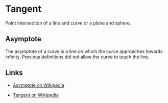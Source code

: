 # Tangent

Point intersection of a line and curve or a plane and sphere.


## Asymptote

The asymptote of a curve is a line on which the curve approaches towards
infinity.
Previous definitions did not allow the curve to touch the line.


## Links

- [Asymptote on Wikipedia](https://en.wikipedia.org/wiki/Asymptote)

- [Tangent on Wikipedia](https://en.wikipedia.org/wiki/Tangent)
